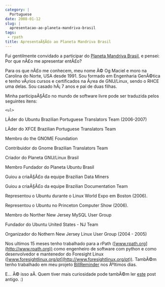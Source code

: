 ```yaml
---
category: |
  Portuguese
date: 2008-01-12
slug: |
  apresentacao-ao-planeta-mandriva-brasil
tags:
 - rpath
title: ApresentaÃ§Ã£o ao Planeta Mandriva Brasil
---
```


Fui gentilmente convidado a participar do [Planeta Mandriva
Brasil](http://planeta.mandriva-br.org/), e pensei: Por que nÃ£o me
apresentar entÃ£o?

Para os que nÃ£o me conhecem, meu nome Ã© Og Maciel e moro na Carolina
do Norte, USA desde 1991. Sou formado em Engenharia GenÃ©tica e tenho
vÃ¡rios cursos e certificados na Ã¡rea de GNU/Linux, sendo o RHCE uma
delas. Sou casado hÃ¡ 7 anos e pai de duas filhas.

Minha participaÃ§Ã£o no mundo de software livre pode ser traduzida pelos
seguintes itens:

    <ul>

LÃ­der do Ubuntu Brazilian Portuguese Translators Team (2006-2007)

LÃ­der do XFCE Brazilian Portuguese Translators Team

Membro do the GNOME Foundation

Contribuidor do Gnome Brazilian Translators Team

Criador do Planeta GNU/Linux Brasil

Membro Fundador do Planeta Ubuntu Brasil

Guiou a criaÃ§Ã£o da equipe Brazilian Data Miners

Guiou a criaÃ§Ã£o da equipe Brazilian Documentation Team

Representou o Ubuntu durante o Linux World Expo em Boston (2006).

Representou o Ubuntu no Princeton Computer Show (2006).

Membro do Norther New Jersey MySQL User Group

Fundador do Ubuntu United States - NJ Team

Organizador do Nothern New Jersey Linux User Group (2004 - 2005)

Nos ultimos 15 meses tenho trabalhado para a rPath
([www.rpath.org](http://www.rpath.org)) como engenheiro de software com
python e como desenvolvedor e mantenedor do Foresight Linux
([www.foresightlinux.org/pt](http://www.foresightlinux.org/pt)). TambÃ©m
tenho trabalhado em meu projeto
[BillReminder](http://billreminder.gnulinuxbrasil.org) nos Ãºltimos
dias.

E... Ã© isso aÃ­. Quem tiver mais curiosidade pode tambÃ©m ler
[este](http://blog.ogmaciel.com/?p=140) post antigo. :)

